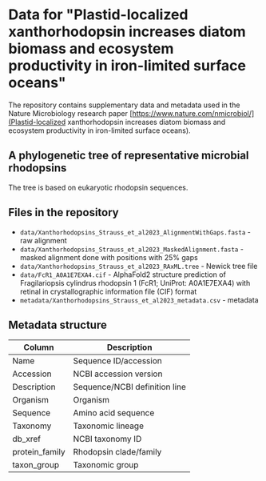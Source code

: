 # Data for "Plastid-localized xanthorhodopsin increases diatom biomass and ecosystem productivity in iron-limited surface oceans"
The repository contains supplementary data and metadata used in the Nature Microbiology research paper [https://www.nature.com/nmicrobiol/](Plastid-localized xanthorhodopsin increases diatom biomass and ecosystem productivity in iron-limited surface oceans).

## A phylogenetic tree of representative microbial rhodopsins
The tree is based on eukaryotic rhodopsin sequences.

## Files in the repository
+ `data/Xanthorhodopsins_Strauss_et_al2023_AlignmentWithGaps.fasta` - raw alignment
+ `data/Xanthorhodopsins_Strauss_et_al2023_MaskedAlignment.fasta` - masked alignment done with positions with 25% gaps
+ `data/Xanthorhodopsins_Strauss_et_al2023_RAxML.tree` - Newick tree file
+ `data/FcR1_A0A1E7EXA4.cif` - AlphaFold2 structure prediction of Fragilariopsis cylindrus rhodopsin 1 (FcR1; UniProt: A0A1E7EXA4) with retinal in crystallographic information file (CIF) format
+ `metadata/Xanthorhodopsins_Strauss_et_al2023_metadata.csv` - metadata

## Metadata structure
| Column | Description |
| --- | --- |
| Name | Sequence ID/accession |
| Accession | NCBI  accession version |
| Description | Sequence/NCBI definition line |
| Organism | Organism |
| Sequence | Amino acid sequence |
| Taxonomy | Taxonomic lineage |
| db_xref | NCBI taxonomy ID |
| protein_family | Rhodopsin clade/family |
| taxon_group | Taxonomic group |
